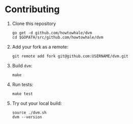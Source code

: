 # Contributing

1. Clone this repository

    ```
    go get -d github.com/howtowhale/dvm
    cd $GOPATH/src/github.com/howtowhale/dvm
    ```

1. Add your fork as a remote:

    ```
    git remote add fork git@github.com:USERNAME/dvm.git
    ```

1. Build `dvm`:

    ```
    make
    ```

1. Run tests:

    ```
    make test
    ```

1. Try out your local build:

    ```
    source ./dvm.sh
    dvm --version
    ```
